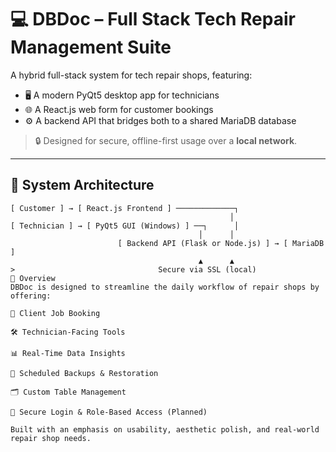 # 💻 DBDoc – Full Stack Tech Repair Management Suite

A hybrid full-stack system for tech repair shops, featuring:

- 🖥️ A modern PyQt5 desktop app for technicians
- 🌐 A React.js web form for customer bookings
- ⚙️ A backend API that bridges both to a shared MariaDB database

> 🔒 Designed for secure, offline-first usage over a **local network**.

---

## 📐 System Architecture

```text
[ Customer ] → [ React.js Frontend ] ─────────────┐
                                                 │
[ Technician ] → [ PyQt5 GUI (Windows) ] ──┐      │
                                          │      │
                        [ Backend API (Flask or Node.js) ] → [ MariaDB ]
                                          ▲      ▲
>                                Secure via SSL (local)
🚀 Overview
DBDoc is designed to streamline the daily workflow of repair shops by offering:

🧾 Client Job Booking

🛠️ Technician-Facing Tools

📊 Real-Time Data Insights

💾 Scheduled Backups & Restoration

🗂️ Custom Table Management

🔐 Secure Login & Role-Based Access (Planned)

Built with an emphasis on usability, aesthetic polish, and real-world repair shop needs.
